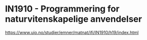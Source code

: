 # IN1910 - Programmering for naturvitenskapelige anvendelser
https://www.uio.no/studier/emner/matnat/ifi/IN1910/h19/index.html